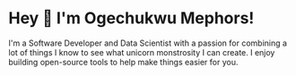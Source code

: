 # Hey 👋 I'm Ogechukwu Mephors!

I'm a Software Developer and Data Scientist with a passion for combining a lot of things I know to see what unicorn monstrosity I can create. I enjoy building open-source tools to help make things easier for you.


<!--
**codedcontent/codedcontent** is a ✨ _special_ ✨ repository because its `README.md` (this file) appears on your GitHub profile.

Here are some ideas to get you started:

- 🔭 I’m currently working on ...
- 🌱 I’m currently learning ...
- 👯 I’m looking to collaborate on ...
- 🤔 I’m looking for help with ...
- 💬 Ask me about ...
- 📫 How to reach me: ...
- 😄 Pronouns: ...
- ⚡ Fun fact: ...
-->
